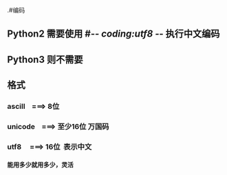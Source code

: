 .#编码

## Python2 需要使用 #-*- coding:utf8 -*- 执行中文编码  
## Python3 则不需要

## 格式  
  ### ascill&nbsp;&nbsp;&nbsp;&nbsp;===>&nbsp;8位&nbsp;   

  ### unicode&nbsp;&nbsp;&nbsp;     ===>&nbsp;至少16位&nbsp;万国码
  
### utf8&nbsp;&nbsp;&nbsp;&nbsp;  ===>&nbsp;16位&nbsp;   表示中文
 #### 能用多少就用多少，灵活
